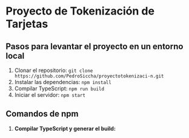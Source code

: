 # Proyecto de Tokenización de Tarjetas

## Pasos para levantar el proyecto en un entorno local

1. Clonar el repositorio: `git clone https://github.com/PedroSiccha/proyectotokenizaci-n.git`
2. Instalar las dependencias: `npm install`
3. Compilar TypeScript: `npm run build`
4. Iniciar el servidor: `npm start`

## Comandos de npm

1. **Compilar TypeScript y generar el build:**